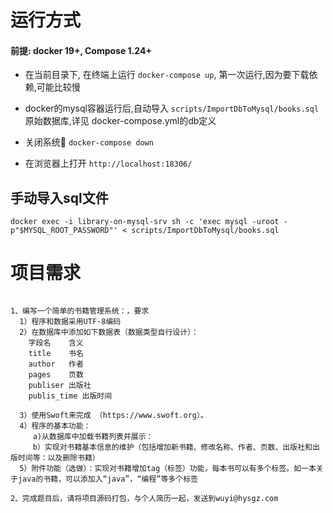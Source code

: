 # 运行方式
#### 前提: docker 19+, Compose 1.24+
- 在当前目录下, 在终端上运行 `docker-compose up`, 第一次运行,因为要下载依赖,可能比较慢
- docker的mysql容器运行后,自动导入 `scripts/ImportDbToMysql/books.sql` 原始数据库,详见 docker-compose.yml的db定义
- 关闭系统 `docker-compose down`

- 在浏览器上打开 `http://localhost:18306/`


## 手动导入sql文件
`docker exec -i library-on-mysql-srv sh -c 'exec mysql -uroot -p"$MYSQL_ROOT_PASSWORD"' < scripts/ImportDbToMysql/books.sql`


# 项目需求
```

1、编写一个简单的书籍管理系统：，要求
  1）程序和数据采用UTF-8编码
  2）在数据库中添加如下数据表（数据类型自行设计）：
    字段名    含义  
    title    书名
    author   作者
    pages    页数
    publiser 出版社
    publis_time 出版时间
    
  3）使用Swoft来完成 （https://www.swoft.org）。
  4）程序的基本功能：
     a)从数据库中加载书籍列表并展示：
     b）实现对书籍基本信息的维护（包括增加新书籍、修改名称、作者、页数、出版社和出版时间等：以及删除书籍）
  5）附件功能（选做）：实现对书籍增加tag（标签）功能，每本书可以有多个标签。如一本关于java的书籍，可以添加入“java”，“编程”等多个标签
  
2、完成题目后，请将项目源码打包，与个人简历一起，发送到wuyi@hysgz.com
```